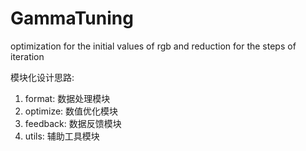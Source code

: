 # GammaTuning
optimization for the initial values of rgb and reduction for the steps of iteration

模块化设计思路:
1. format: 数据处理模块
2. optimize: 数值优化模块
3. feedback: 数据反馈模块
4. utils: 辅助工具模块

